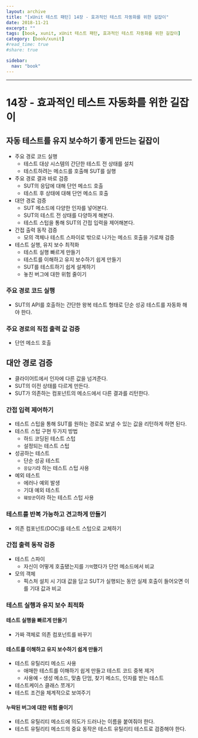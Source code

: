 ```yaml
---
layout: archive
title: "[xUnit 테스트 패턴] 14장 - 효과적인 테스트 자동화를 위한 길잡이"
date: 2018-11-21
excerpt: ""
tags: [book, xunit, xUnit 테스트 패턴, 효과적인 테스트 자동화를 위한 길잡이]
category: [book/xunit]
#read_time: true
#share: true

sidebar:
  nav: "book"
---
```


* * *

# 14장 - 효과적인 테스트 자동화를 위한 길잡이

## 자동 테스트를 유지 보수하기 좋게 만드는 길잡이

* 주요 경로 코드 실행
  * 테스트 대상 시스템의 간단한 테스트 전 상태를 설치
  * 테스트하려는 메소드를 호출해 SUT를 실행
* 주요 경로 결과 바로 검증
  * SUT의 응답에 대해 단언 메소드 호출
  * 테스트 후 상태에 대해 단언 메소드 호출
* 대안 경로 검증
  * SUT 메소드에 다양한 인자를 넣어본다.
  * SUT의 테스트 전 상태를 다양하게 해본다.
  * 테스트 스텁을 통해 SUT의 간접 입력을 제어해본다.
* 간접 출력 동작 검증
  * 모의 객체나 테스트 스파이로 밖으로 나가는 메소드 호출을 가로채 검증
* 테스트 실행, 유지 보수 최적화
  * 테스트 실행 빠르게 만들기
  * 테스트를 이해하고 유지 보수하기 쉽게 만들기
  * SUT를 테스트하기 쉽게 설계하기
  * 놓친 버그에 대한 위험 줄이기

### 주요 경로 코드 실행

* SUT의 API를 호출하는 간단한 왕복 테스트 형태로 단순 성공 테스트를 자동화 해야 한다.

### 주요 경로의 직접 출력 값 검증

* 단언 메소드 호출

## 대안 경로 검증

* 클라이어트에서 인자에 다른 값을 넘겨준다.
* SUT의 이전 상태를 다르게 만든다.
* SUT가 의존하는 컴포넌트의 메소드에서 다른 결과를 리턴한다.

### 간접 입력 제어하기

* 테스트 스텁을 통해 SUT를 원하는 경로로 보낼 수 있는 값을 리턴하게 하면 된다.
* 테스트 스텁 구현 두가지 방법
  * 하드 코딩된 테스트 스텁
  * 설정되는  테스트 스텁
* 성공하는 테스트
  * 단순 성공 테스트
  * `응답기`라 하는 테스트 스텁 사용
* 예외 테스트
  * 에러나 예외 발생
  * 기대 예외 테스트
  * `훼방꾼`이라 하는 테스트 스텁 사용

### 테스트를 반복 가능하고 견고하게 만들기

* 의존 컴포넌트(DOC)를 테스트 스텁으로 교체하기

### 간접 출력 동작 검증

* 테스트 스파이
  * 자신이 어떻게 호출됐는지를 `기억`했다가 단언 메소드에서 비교
* 모의 객체
  * 픽스처 설치 시 기대 값을 담고 SUT가 실행되는 동안 실제 호출이 들어오면 이를 기대 값과 비교

### 테스트 실행과 유지 보수 최적화

#### 테스트 실행을 빠르게 만들기

* 가짜 객체로 의존 컴포넌트를 바꾸기

#### 테스트를 이해하고 유지 보수하기 쉽게 만들기

* 테스트 유틸리티 메소드 사용
  * 애매한 테스트를 이해하기 쉽게 만들고 테스트 코드 중복 제거
  * 사용예 - 생성 메소드, 맞춤 단엄, 찾기 메소드, 인자를 받는 테스트
* 테스트케이스 클래스 쪼개기
* 테스트 조건을 체계적으로 보여주기

#### 누락된 버그에 대한 위험 줄이기

* 테스트 유틸리티 메소드에 의도가 드러나는 이름을 붙여줘야 한다.
* 테스트 유틸리티 메소드의 중요 동작은 테스트 유틸리티 테스트로 검증해야 한다.
